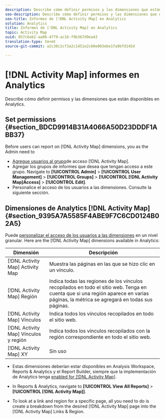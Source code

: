 ```yaml
---
description: Describe cómo definir permisos y las dimensiones que están disponibles en Analytics.
seo-description: Describe cómo definir permisos y las dimensiones que están disponibles en Analytics.
seo-title: Informes de [!DNL Activity Map] en Analytics
solution: Analytics
title: Informes de [!DNL Activity Map] en Analytics
topic: Activity Map
uuid: 057c6ab2-aa06-4779-ac16-f9b367d9ea43
translation-type: tm+mt
source-git-commit: a2c38c2cf3a2c1451e2c60e003ebe1fa9bfd145d

---
```



# [!DNL Activity Map] informes en Analytics

Describe cómo definir permisos y las dimensiones que están disponibles en Analytics.

## Set permissions {#section_BDCD9914B31A4066A50D23DDDF1ABB37}

Before users can report on [!DNL Activity Map] dimensions, you as the Admin need to

* [Agregue usuarios al grupo](/help/analyze/activity-map/activitymap-getting-started/activitymap-getting-started-admins/activitymap-enable.md)de acceso [!DNL Activity Map].
* Agregar los grupos de informes que desea que tengan acceso a este grupo. Navigate to **[!UICONTROL Admin]** &gt; **[!UICONTROL User Management]** &gt; **[!UICONTROL Groups]** &gt; **[!UICONTROL [!DNL Activity Map]Access]** &gt; **[!UICONTROL Edit]**.
* Personalice el acceso de los usuarios a las dimensiones. Consulte la siguiente sección.

## Dimensiones de Analytics [!DNL Activity Map]{#section_9395A7A5585F4ABE9F7C6CD0124B02A5}

Puede [personalizar el acceso de los usuarios a las dimensiones](https://marketing.adobe.com/resources/help/en_US/reference/groups-dimensions.html) en un nivel granular. Here are the [!DNL Activity Map] dimensions available in Analytics:

| Dimensión | Descripción |
|---|---|
| [!DNL Activity Map] Activity Map | Muestra las páginas en las que se hizo clic en un vínculo. |
| [!DNL Activity Map] Región | Indica todas las regiones de los vínculos recopilados en todo el sitio web. Tenga en cuenta que si una región aparece en varias páginas, la métrica se agregará en todas sus páginas. |
| [!DNL Activity Map] Vínculos | Indica todos los vínculos recopilados en todo el sitio web. |
| [!DNL Activity Map] Vínculos y región | Indica todos los vínculos recopilados con la región correspondiente en todo el sitio web. |
| [!DNL Activity Map] XY | Sin uso |

* Estas dimensiones deberían estar disponibles en Analysis Workspace, Reports &amp; Analytics y el Report Builder, siempre que la implementación de Analytics tenga [enabled for [!DNL Activity Map]](/help/analyze/activity-map/activitymap-getting-started/activitymap-getting-started-admins/activitymap-enable.md).
* In Reports &amp; Analytics, navigate to **[!UICONTROL View All Reports]** &gt; **[!UICONTROL [!DNL Activity Map]]**.

* To look at a link and region for a specific page, all you need to do is create a breakdown from the desired [!DNL Activity Map] page into the [!DNL Activity Map] Links &amp; Region.


